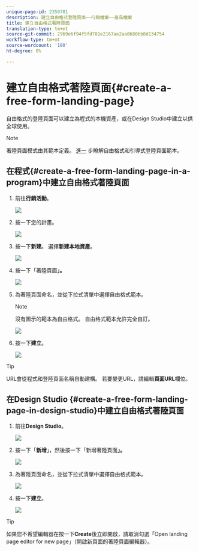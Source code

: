 ```yaml
---
unique-page-id: 2359701
description: 建立自由格式登陸頁面——行銷檔案——產品檔案
title: 建立自由格式著陸頁面
translation-type: tm+mt
source-git-commit: 2969e6f94f5fd781e2167ae2aa8680bb8d134754
workflow-type: tm+mt
source-wordcount: '180'
ht-degree: 0%

---
```



# 建立自由格式著陸頁面{#create-a-free-form-landing-page}

自由格式的登陸頁面可以建立為程式的本機資產，或在Design Studio中建立以供全球使用。

>[!NOTE]
>
>著陸頁面模式由其範本定義。 [進一](/help/marketo/product-docs/demand-generation/landing-pages/understanding-landing-pages/understanding-free-form-vs-guided-landing-pages.md) 步瞭解自由格式和引導式登陸頁面範本。

## 在程式{#create-a-free-form-landing-page-in-a-program}中建立自由格式著陸頁面

1. 前往&#x200B;**行銷活動**。

   ![](assets/login-marketing-activities.png)

1. 按一下您的計畫。

   ![](assets/image2015-5-19-12-3a46-3a47.png)

1. 按一下&#x200B;**新建**。 選擇&#x200B;**新建本地資產**。

   ![](assets/image2015-5-19-12-3a47-3a27.png)

1. 按一下「著陸頁面&#x200B;**」。**

   ![](assets/image2014-9-16-12-3a58-3a49.png)

1. 為著陸頁面命名，並從下拉式清單中選擇自由格式範本。

   >[!NOTE]
   >
   >沒有圖示的範本為自由格式。 自由格式範本允許完全自訂。

   ![](assets/image2015-5-19-12-3a51-3a13.png)

1. 按一下&#x200B;**建立**。

   ![](assets/image2015-5-19-12-3a52-3a8.png)

>[!TIP]
>
>URL會從程式和登陸頁面名稱自動建構。 若要變更URL，請編輯&#x200B;**頁面URL**&#x200B;欄位。

## 在Design Studio {#create-a-free-form-landing-page-in-design-studio}中建立自由格式著陸頁面

1. 前往&#x200B;**Design Studio**。

   ![](assets/designstudio.png)

1. 按一下「**新增**」，然後按一下「新增著陸頁面&#x200B;**」。**

   ![](assets/image2014-9-16-13-3a0-3a43.png)

1. 為著陸頁面命名，並從下拉式清單中選擇自由格式範本。

   ![](assets/image2015-5-19-13-3a30-3a25.png)

1. 按一下&#x200B;**建立**。

   ![](assets/image2015-5-19-13-3a33-3a43.png)

>[!TIP]
>
>如果您不希望編輯器在按一下&#x200B;**Create**&#x200B;後立即開啟，請取消勾選「Open landing page editor for new page」（開啟新頁面的著陸頁面編輯器）。
